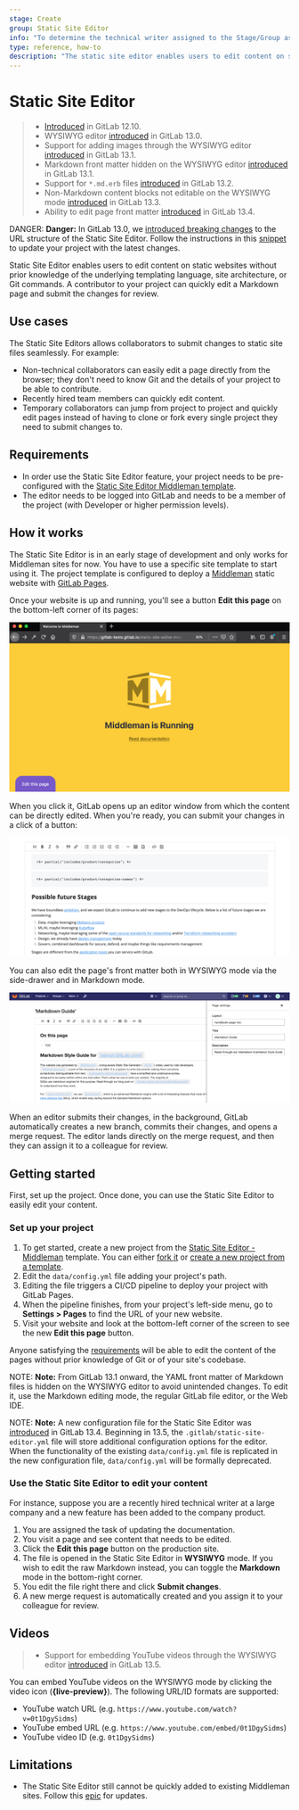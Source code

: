 ```yaml
---
stage: Create
group: Static Site Editor
info: "To determine the technical writer assigned to the Stage/Group associated with this page, see https://about.gitlab.com/handbook/engineering/ux/technical-writing/#designated-technical-writers"
type: reference, how-to
description: "The static site editor enables users to edit content on static websites without prior knowledge of the underlying templating language, site architecture or Git commands."
---
```


# Static Site Editor

> - [Introduced](https://gitlab.com/gitlab-org/gitlab/-/merge_requests/28758) in GitLab 12.10.
> - WYSIWYG editor [introduced](https://gitlab.com/gitlab-org/gitlab/-/issues/214559) in GitLab 13.0.
> - Support for adding images through the WYSIWYG editor [introduced](https://gitlab.com/gitlab-org/gitlab/-/issues/216640) in GitLab 13.1.
> - Markdown front matter hidden on the WYSIWYG editor [introduced](https://gitlab.com/gitlab-org/gitlab/-/issues/216834) in GitLab 13.1.
> - Support for `*.md.erb` files [introduced](https://gitlab.com/gitlab-org/gitlab/-/issues/223171) in GitLab 13.2.
> - Non-Markdown content blocks not editable on the WYSIWYG mode [introduced](https://gitlab.com/gitlab-org/gitlab/-/issues/216836) in GitLab 13.3.
> - Ability to edit page front matter [introduced](https://gitlab.com/gitlab-org/gitlab/-/issues/235921) in GitLab 13.4.

DANGER: **Danger:**
In GitLab 13.0, we [introduced breaking changes](https://gitlab.com/gitlab-org/gitlab/-/issues/213282)
to the URL structure of the Static Site Editor. Follow the instructions in this
[snippet](https://gitlab.com/gitlab-org/project-templates/static-site-editor-middleman/snippets/1976539)
to update your project with the latest changes.

Static Site Editor enables users to edit content on static websites without
prior knowledge of the underlying templating language, site architecture, or
Git commands. A contributor to your project can quickly edit a Markdown page
and submit the changes for review.

## Use cases

The Static Site Editors allows collaborators to submit changes to static site
files seamlessly. For example:

- Non-technical collaborators can easily edit a page directly from the browser; they don't need to know Git and the details of your project to be able to contribute.
- Recently hired team members can quickly edit content.
- Temporary collaborators can jump from project to project and quickly edit pages instead of having to clone or fork every single project they need to submit changes to.

## Requirements

- In order use the Static Site Editor feature, your project needs to be
pre-configured with the [Static Site Editor Middleman template](https://gitlab.com/gitlab-org/project-templates/static-site-editor-middleman).
- The editor needs to be logged into GitLab and needs to be a member of the
project (with Developer or higher permission levels).

## How it works

The Static Site Editor is in an early stage of development and only works for
Middleman sites for now. You have to use a specific site template to start
using it. The project template is configured to deploy a [Middleman](https://middlemanapp.com/)
static website with [GitLab Pages](../pages/index.md).

Once your website is up and running, you'll see a button **Edit this page** on
the bottom-left corner of its pages:

![Edit this page button](img/edit_this_page_button_v12_10.png)

When you click it, GitLab opens up an editor window from which the content
can be directly edited. When you're ready, you can submit your changes in a
click of a button:

![Static Site Editor](img/wysiwyg_editor_v13_3.png)

You can also edit the page's front matter both in WYSIWYG mode via the side-drawer and in Markdown
mode.

![Editing page front matter in the Static Site Editor](img/front_matter_ui_v13_4.png)

When an editor submits their changes, in the background, GitLab automatically
creates a new branch, commits their changes, and opens a merge request. The
editor lands directly on the merge request, and then they can assign it to
a colleague for review.

## Getting started

First, set up the project. Once done, you can use the Static Site Editor to
easily edit your content.

### Set up your project

1. To get started, create a new project from the
[Static Site Editor - Middleman](https://gitlab.com/gitlab-org/project-templates/static-site-editor-middleman)
template. You can either [fork it](../repository/forking_workflow.md#creating-a-fork)
or [create a new project from a template](../../../gitlab-basics/create-project.md#built-in-templates).
1. Edit the `data/config.yml` file adding your project's path.
1. Editing the file triggers a CI/CD pipeline to deploy your project with GitLab Pages.
1. When the pipeline finishes, from your project's left-side menu, go to **Settings > Pages** to find the URL of your new website.
1. Visit your website and look at the bottom-left corner of the screen to see the new **Edit this page** button.

Anyone satisfying the [requirements](#requirements) will be able to edit the
content of the pages without prior knowledge of Git or of your site's
codebase.

NOTE: **Note:**
From GitLab 13.1 onward, the YAML front matter of Markdown files is hidden on the
WYSIWYG editor to avoid unintended changes. To edit it, use the Markdown editing mode, the regular
GitLab file editor, or the Web IDE.

NOTE: **Note:**
A new configuration file for the Static Site Editor was [introduced](https://gitlab.com/groups/gitlab-org/-/epics/4267)
in GitLab 13.4. Beginning in 13.5, the `.gitlab/static-site-editor.yml` file will store additional
configuration options for the editor. When the functionality of the existing `data/config.yml` file
is replicated in the new configuration file, `data/config.yml` will be formally deprecated.

### Use the Static Site Editor to edit your content

For instance, suppose you are a recently hired technical writer at a large
company and a new feature has been added to the company product.

1. You are assigned the task of updating the documentation.
1. You visit a page and see content that needs to be edited.
1. Click the **Edit this page** button on the production site.
1. The file is opened in the Static Site Editor in **WYSIWYG** mode. If you wish to edit the raw Markdown
   instead, you can toggle the **Markdown** mode in the bottom-right corner.
1. You edit the file right there and click **Submit changes**.
1. A new merge request is automatically created and you assign it to your colleague for review.

## Videos

> - Support for embedding YouTube videos through the WYSIWYG editor [introduced](https://gitlab.com/gitlab-org/gitlab/-/issues/216642) in GitLab 13.5.

You can embed YouTube videos on the WYSIWYG mode by clicking the video icon (**{live-preview}**).
The following URL/ID formats are supported:

- YouTube watch URL (e.g. `https://www.youtube.com/watch?v=0t1DgySidms`)
- YouTube embed URL (e.g. `https://www.youtube.com/embed/0t1DgySidms`)
- YouTube video ID (e.g. `0t1DgySidms`)

## Limitations

- The Static Site Editor still cannot be quickly added to existing Middleman sites. Follow this [epic](https://gitlab.com/groups/gitlab-org/-/epics/2784) for updates.
